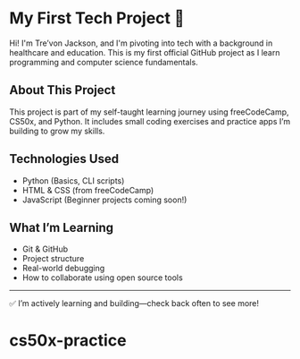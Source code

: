 # My First Tech Project 🚀

Hi! I'm Tre’von Jackson, and I'm pivoting into tech with a background in healthcare and education. This is my first official GitHub project as I learn programming and computer science fundamentals.

## About This Project

This project is part of my self-taught learning journey using freeCodeCamp, CS50x, and Python. It includes small coding exercises and practice apps I’m building to grow my skills.

## Technologies Used

- Python (Basics, CLI scripts)
- HTML & CSS (from freeCodeCamp)
- JavaScript (Beginner projects coming soon!)

## What I’m Learning

- Git & GitHub
- Project structure
- Real-world debugging
- How to collaborate using open source tools

---

✅ I’m actively learning and building—check back often to see more!

# cs50x-practice
